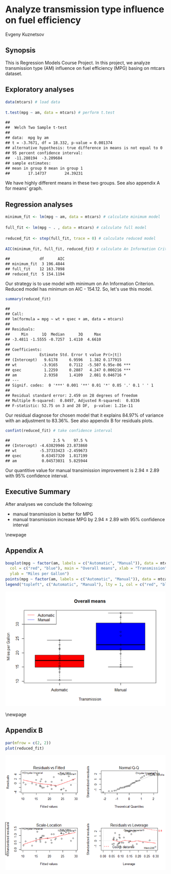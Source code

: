# Analyze transmission type influence on fuel efficiency
Evgeny Kuznetsov  

## Synopsis

This is Regression Models Course Project. In this project, we analyze transmission type (AM) influence on fuel efficiency (MPG) 
basing on mtcars dataset. 

## Exploratory analyses


```r
data(mtcars) # load data

t.test(mpg ~ am, data = mtcars) # perform t.test
```

```
## 
## 	Welch Two Sample t-test
## 
## data:  mpg by am
## t = -3.7671, df = 18.332, p-value = 0.001374
## alternative hypothesis: true difference in means is not equal to 0
## 95 percent confidence interval:
##  -11.280194  -3.209684
## sample estimates:
## mean in group 0 mean in group 1 
##        17.14737        24.39231
```

We have highly different means in these two groups. See also appendix A for means' graph.

## Regression analyses



```r
minimum_fit <- lm(mpg ~ am, data = mtcars) # calculate minimum model

full_fit <- lm(mpg ~ . , data = mtcars) # calculate full model

reduced_fit <- step(full_fit, trace = 0) # calculate reduced model

AIC(minimum_fit, full_fit, reduced_fit) # calculate An Information Criterion
```

```
##             df      AIC
## minimum_fit  3 196.4844
## full_fit    12 163.7098
## reduced_fit  5 154.1194
```



Our strategy is to use model with minimum on An Information Criterion. Reduced model has minimum on AIC - 154.12. So, let's use this model.


```r
summary(reduced_fit)
```

```
## 
## Call:
## lm(formula = mpg ~ wt + qsec + am, data = mtcars)
## 
## Residuals:
##     Min      1Q  Median      3Q     Max 
## -3.4811 -1.5555 -0.7257  1.4110  4.6610 
## 
## Coefficients:
##             Estimate Std. Error t value Pr(>|t|)    
## (Intercept)   9.6178     6.9596   1.382 0.177915    
## wt           -3.9165     0.7112  -5.507 6.95e-06 ***
## qsec          1.2259     0.2887   4.247 0.000216 ***
## am            2.9358     1.4109   2.081 0.046716 *  
## ---
## Signif. codes:  0 '***' 0.001 '**' 0.01 '*' 0.05 '.' 0.1 ' ' 1
## 
## Residual standard error: 2.459 on 28 degrees of freedom
## Multiple R-squared:  0.8497,	Adjusted R-squared:  0.8336 
## F-statistic: 52.75 on 3 and 28 DF,  p-value: 1.21e-11
```

Our residual diagnose for chosen model that it explains 84.97% of variance with an adjustment to 83.36%. See also appendix B for residuals plots.



```r
confint(reduced_fit) # take confidence interval
```

```
##                   2.5 %    97.5 %
## (Intercept) -4.63829946 23.873860
## wt          -5.37333423 -2.459673
## qsec         0.63457320  1.817199
## am           0.04573031  5.825944
```


Our quantitive value for manual transimission improvement is 2.94 ± 2.89 with 95% confidence interval. 


## Executive Summary

After analyses we conclude the following:

* manual transmission is better for MPG
* manual transmission increase MPG by 2.94 ± 2.89 with 95% confidence interval


\newpage

## Appendix A


```r
boxplot(mpg ~ factor(am, labels = c("Automatic", "Manual")), data = mtcars, 
  col = c("red", "blue"), main = "Overall means", xlab = "Transmission",
  ylab = "Miles per Gallon") 
points(mpg ~ factor(am, labels = c("Automatic", "Manual")), data = mtcars)
legend("topleft", c("Automatic", "Manual"), lty = 1, col = c("red", "blue"))
```

![](RegMods_CourseProject_files/figure-html/unnamed-chunk-6-1.png) 

\newpage

## Appendix B


```r
par(mfrow = c(2, 2))
plot(reduced_fit)
```

![](RegMods_CourseProject_files/figure-html/unnamed-chunk-7-1.png) 

